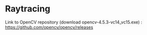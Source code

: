 # Raytracing

Link to OpenCV repository (download opencv-4.5.3-vc14_vc15.exe) :
https://github.com/opencv/opencv/releases

